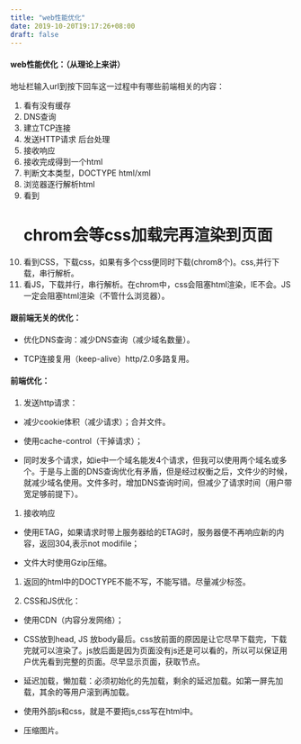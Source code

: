 ```yaml
---
title: "web性能优化"
date: 2019-10-20T19:17:26+08:00
draft: false
---
```

#### web性能优化：（从理论上来讲）

地址栏输入url到按下回车这一过程中有哪些前端相关的内容：

1. 看有没有缓存
2. DNS查询
3. 建立TCP连接
4. 发送HTTP请求   后台处理
5. 接收响应
6. 接收完成得到一个html
7. 判断文本类型，DOCTYPE     html/xml
8. 浏览器逐行解析html
9. 看到<h1>chrom会等css加载完再渲染到页面
10. 看到CSS，下载css，如果有多个css便同时下载(chrom8个)。css,并行下载，串行解析。
11. 看JS，下载并行，串行解析。在chrom中，css会阻塞html渲染，IE不会。JS一定会阻塞html渲染（不管什么浏览器）。

#### 跟前端无关的优化：
* 优化DNS查询：减少DNS查询（减少域名数量）。
  
* TCP连接复用（keep-alive）http/2.0多路复用。

#### 前端优化：
1. 发送http请求：

* 减少cookie体积（减少请求）；合并文件。

* 使用cache-control（干掉请求）；

* 同时发多个请求，如ie中一个域名能发4个请求，但我可以使用两个域名或多个。于是与上面的DNS查询优化有矛盾，但是经过权衡之后，文件少的时候，就减少域名使用。文件多时，增加DNS查询时间，但减少了请求时间（用户带宽足够前提下）。

1. 接收响应

* 使用ETAG，如果请求时带上服务器给的ETAG时，服务器便不再响应新的内容，返回304,表示not modifile；

* 文件大时使用Gzip压缩。

1. 返回的html中的DOCTYPE不能不写，不能写错。尽量减少标签。
   
2. CSS和JS优化：
   
* 使用CDN（内容分发网络）；
  
* CSS放到head, JS 放body最后。css放前面的原因是让它尽早下载完，下载完就可以渲染了。js放后面是因为页面没有js还是可以看的，所以可以保证用户优先看到完整的页面。尽早显示页面，获取节点。

* 延迟加载，懒加载：必须初始化的先加载，剩余的延迟加载。如第一屏先加载，其余的等用户滚到再加载。

* 使用外部js和css，就是不要把js,css写在html中。

* 压缩图片。